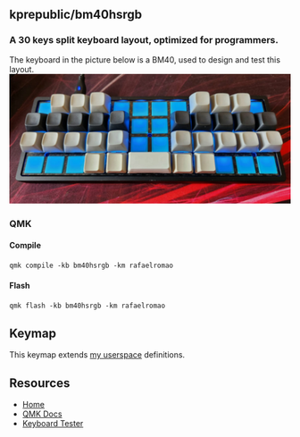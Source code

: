 ## kprepublic/bm40hsrgb
### A 30 keys split keyboard layout, optimized for programmers.

The keyboard in the picture below is a BM40, used to design and test this layout.
![img](../../../../../../../img/bm40.jpg)

### QMK

#### Compile

`qmk compile -kb bm40hsrgb -km rafaelromao`

#### Flash

`qmk flash -kb bm40hsrgb -km rafaelromao`

## Keymap

This keymap extends [my userspace](../../../../../users/rafaelromao/readme.md) definitions.

## Resources

- [Home](https://github.com/rafaelromao/keyboards)
- [QMK Docs](https://docs.qmk.fm)
- [Keyboard Tester](https://config.qmk.fm/#/test)
